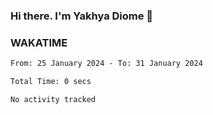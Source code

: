 ### Hi there. I'm Yakhya Diome 👋

### WAKATIME
<!--START_SECTION:waka-->

```txt
From: 25 January 2024 - To: 31 January 2024

Total Time: 0 secs

No activity tracked
```

<!--END_SECTION:waka-->
